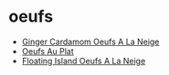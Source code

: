# oeufs

 * [Ginger Cardamom Oeufs A La Neige](index/g/ginger-cardamom-oeufs-a-la-neige-243532.json)
 * [Oeufs Au Plat](index/o/oeufs-au-plat-356832.json)
 * [Floating Island Oeufs A La Neige](index/f/floating-island-oeufs-a-la-neige.json)
